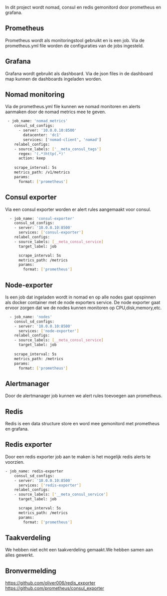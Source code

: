 In dit project wordt nomad, consul en redis gemonitord door prometheus en grafana.

## Prometheus
Prometheus wordt als monitoringstool gebruikt en is een job. Via de prometheus.yml file worden de configuraties van de jobs ingesteld. 

## Grafana
Grafana wordt gebruikt als dashboard. Via de json files in de dashboard map kunnen de dashboards ingeladen worden.

## Nomad monitoring
Via de prometheus.yml file kunnen we nomad monitoren en alerts aanmaken door de nomad metrics mee te geven.

```bash
 - job_name: 'nomad_metrics'
    consul_sd_configs:
      - server: '10.0.0.10:8500'
        datacenter: 'dc1'
        services: ['nomad-client', 'nomad']
    relabel_configs:                          
    - source_labels: ['__meta_consul_tags']   
      regex: '(.*)http(.*)'                   
      action: keep                            
                                              
    scrape_interval: 5s                       
    metrics_path: /v1/metrics                 
    params:                                   
      format: ['prometheus'] 
```     

## Consul exporter
Via een consul exporter worden er alert rules aangemaakt voor consul.

```bash  
  - job_name: 'consul-exporter'
    consul_sd_configs:
    - server: '10.0.0.10:8500'
      services: ['consul-exporter']
    relabel_configs:
    - source_labels: [__meta_consul_service]
      target_label: job

      scrape_interval: 5s
      metrics_path: /metrics
      params:
        format: ['prometheus']    
```  

## Node-exporter
Is een job dat ingeladen wordt in nomad en op alle nodes gaat opspinnen als docker container met de node exporters service. 
De node exporter gaat ervoor zorgen dat we de nodes kunnen monitoren op CPU,disk,memory,etc.

```bash  
  - job_name: 'nodes'
    consul_sd_configs:
    - server: '10.0.0.10:8500'
      services: ['node-exporter']
    relabel_configs:
    - source_labels: [__meta_consul_service]
      target_label: job
    
    scrape_interval: 5s
    metrics_path: /metrics
    params:
      format: ['prometheus']
```

## Alertmanager
Door de alertmanager job kunnen we alert rules toevoegen aan prometheus.

## Redis
Redis is een data structure store en word mee gemonitord met prometheus en grafana.

## Redis exporter
Door een redis exporter job aan te maken is het mogelijk redis alerts te voorzien.
```bash 
- job_name: redis-exporter
    consul_sd_configs:
    - server: '10.0.0.10:8500'
      services: ['redis-exporter']   
    relabel_configs:
    - source_labels: ['__meta_consul_service']
      target_label: job

      scrape_interval: 5s
      metrics_path: /metrics
      params:
        format: ['prometheus']   
```

## Taakverdeling
We hebben niet echt een taakverdeling gemaakt.We hebben samen aan alles gewerkt.

## Bronvermelding

https://github.com/oliver006/redis_exporter <br>
https://github.com/prometheus/consul_exporter <br>


